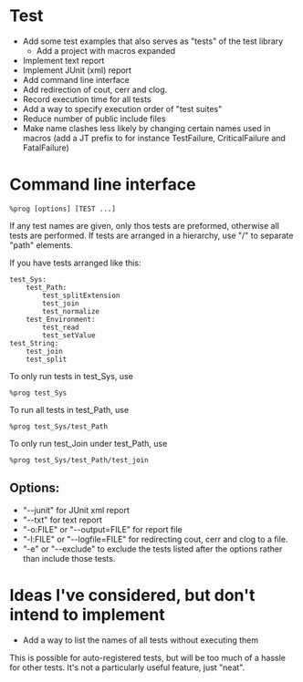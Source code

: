 Test
====
- Add some test examples that also serves as "tests" of the test library
    - Add a project with macros expanded
- Implement text report
- Implement JUnit (xml) report
- Add command line interface
- Add redirection of cout, cerr and clog.
- Record execution time for all tests
- Add a way to specify execution order of "test suites"
- Reduce number of public include files
- Make name clashes less likely by changing certain names used in macros (add a JT prefix to for instance TestFailure, CriticalFailure and FatalFailure)

Command line interface
======================
    %prog [options] [TEST ...]

If any test names are given, only thos tests are preformed, otherwise all tests are performed. If tests are arranged in a hierarchy, use "/" to separate "path" elements.

If you have tests arranged like this:

    test_Sys:
        test_Path:
            test_splitExtension
            test_join
            test_normalize
        test_Environment:
            test_read
            test_setValue
    test_String:
        test_join
        test_split

To only run tests in test_Sys, use

    %prog test_Sys

To run all tests in test_Path, use

    %prog test_Sys/test_Path

To only run test_Join under test_Path, use

    %prog test_Sys/test_Path/test_join

Options:
--------
- "--junit" for JUnit xml report
- "--txt" for text report
- "-o:FILE" or "--output=FILE" for report file
- "-l:FILE" or "--logfile=FILE" for redirecting cout, cerr and clog to a file.
- "-e" or "--exclude" to exclude the tests listed after the options rather than include those tests.

Ideas I've considered, but don't intend to implement
====================================================
- Add a way to list the names of all tests without executing them

This is possible for auto-registered tests, but will be too much of a hassle for other tests. It's not a particularly useful feature, just "neat".
